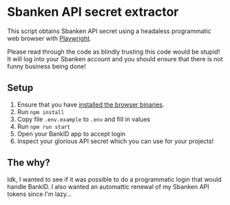 # Sbanken API secret extractor
This script obtains Sbanken API secret using a headaless programmatic web browser with [Playwright](https://playwright.dev/).

Please read through the code as blindly trusting this code would be stupid! It will log into your Sbanken account and you should ensure that there is not funny business being done!

## Setup
1. Ensure that you have [installed the browser binaries](https://playwright.dev/docs/browsers#managing-browser-binaries).
2. Run `npm install`
3. Copy file `.env.example` to `.env` and fill in values
4. Run `npm run start`
5. Open your BankID app to accept login
6. Inspect your glorious API secret which you can use for your projects!

## The why?
Idk, I wanted to see if it was possible to do a programmatic login that would handle BankID. I also wanted an automattic renewal of my Sbanken API tokens since I'm lazy...